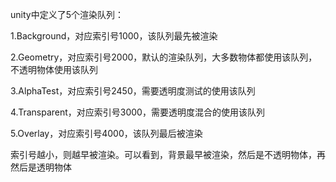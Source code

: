 unity中定义了5个渲染队列：

1.Background，对应索引号1000，该队列最先被渲染

2.Geometry，对应索引号2000，默认的渲染队列，大多数物体都使用该队列，不透明物体使用该队列

3.AlphaTest，对应索引号2450，需要透明度测试的使用该队列

4.Transparent，对应索引号3000，需要透明度混合的使用该队列

5.Overlay，对应索引号4000，该队列最后被渲染

索引号越小，则越早被渲染。可以看到，背景最早被渲染，然后是不透明物体，再然后是透明物体